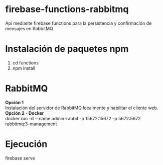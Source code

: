 # firebase-functions-rabbitmq
Api mediante firebase functions para la persistencia y confirmación de mensajes en RabbitMQ

# Instalación de paquetes npm
1. cd functions
2. npm install

# RabbitMQ
<strong> Opción 1 </strong> <br>
Instalación del servidor de RabbitMQ localmente y habilitar el cliente web.
<br>
<strong> Opción 2 - Docker </strong> <br>
docker run -d --name admin-rabbit -p 15672:15672 -p 5672:5672 rabbitmq:3-management

# Ejecución

firebase serve






